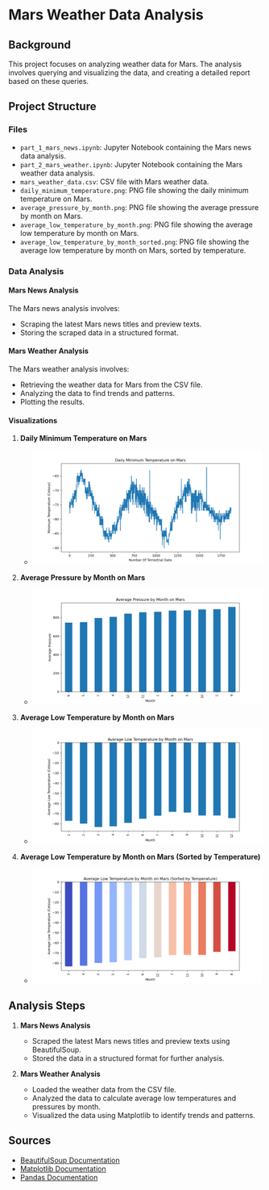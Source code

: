 # Mars Weather Data Analysis

## Background

This project focuses on analyzing weather data for Mars. The analysis involves querying and visualizing the data, and creating a detailed report based on these queries.

## Project Structure

### Files

- `part_1_mars_news.ipynb`: Jupyter Notebook containing the Mars news data analysis.
- `part_2_mars_weather.ipynb`: Jupyter Notebook containing the Mars weather data analysis.
- `mars_weather_data.csv`: CSV file with Mars weather data.
- `daily_minimum_temperature.png`: PNG file showing the daily minimum temperature on Mars.
- `average_pressure_by_month.png`: PNG file showing the average pressure by month on Mars.
- `average_low_temperature_by_month.png`: PNG file showing the average low temperature by month on Mars.
- `average_low_temperature_by_month_sorted.png`: PNG file showing the average low temperature by month on Mars, sorted by temperature.

### Data Analysis

#### Mars News Analysis

The Mars news analysis involves:
- Scraping the latest Mars news titles and preview texts.
- Storing the scraped data in a structured format.

#### Mars Weather Analysis

The Mars weather analysis involves:
- Retrieving the weather data for Mars from the CSV file.
- Analyzing the data to find trends and patterns.
- Plotting the results.

#### Visualizations

1. **Daily Minimum Temperature on Mars**
   - ![Daily Minimum Temperature on Mars](Mars_Scraping/Chart_Visuals/daily_minimum_temperature.png)
   
2. **Average Pressure by Month on Mars**
   - ![Average Pressure by Month on Mars](Mars_Scraping/Chart_Visuals/average_pressure_by_month.png)
   
3. **Average Low Temperature by Month on Mars**
   - ![Average Low Temperature by Month on Mars](Mars_Scraping/Chart_Visuals/average_low_temperature_by_month.png)
   
4. **Average Low Temperature by Month on Mars (Sorted by Temperature)**
   - ![Average Low Temperature by Month on Mars (Sorted by Temperature)](Mars_Scraping/Chart_Visuals/average_low_temperature_by_month_sorted.png)

## Analysis Steps

1. **Mars News Analysis**
   - Scraped the latest Mars news titles and preview texts using BeautifulSoup.
   - Stored the data in a structured format for further analysis.

2. **Mars Weather Analysis**
   - Loaded the weather data from the CSV file.
   - Analyzed the data to calculate average low temperatures and pressures by month.
   - Visualized the data using Matplotlib to identify trends and patterns.

## Sources

- [BeautifulSoup Documentation](https://www.crummy.com/software/BeautifulSoup/bs4/doc/)
- [Matplotlib Documentation](https://matplotlib.org/stable/contents.html)
- [Pandas Documentation](https://pandas.pydata.org/pandas-docs/stable/)
